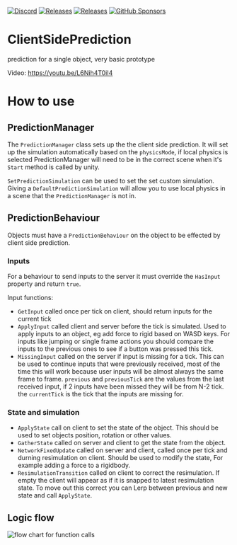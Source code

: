 [![Discord](https://img.shields.io/discord/809535064551456888.svg)](https://discordapp.com/invite/DTBPBYvexy)
[![Releases](https://img.shields.io/github/release/James-Frowen/ClientSidePrediction.svg?sort=semver)](https://github.com/James-Frowen/ClientSidePrediction/releases/latest)
[![Releases](https://img.shields.io/github/release/James-Frowen/ClientSidePrediction.svg?include_prereleases&sort=semver)](https://github.com/James-Frowen/ClientSidePrediction/releases?q=mirror&expanded=true)
[![GitHub Sponsors](https://img.shields.io/github/sponsors/James-Frowen)](https://github.com/sponsors/James-Frowen)


# ClientSidePrediction

prediction for a single object, very basic prototype

Video: https://youtu.be/L6Nih4T0iI4

# How to use

## PredictionManager 

The `PredictionManager` class sets up the the client side prediction. It will set up the simulation automatically based on the `physicsMode`, if local physics is selected PredictionManager will need to be in the correct scene when it's `Start` method is called by unity.

`SetPredictionSimulation` can be used to set the set custom simulation. Giving a `DefaultPredictionSimulation` will allow you to use local physics in a scene that the `PredictionManager` is not in.

## PredictionBehaviour

Objects must have a `PredictionBehaviour` on the object to be effected by client side prediction.

### Inputs 

For a behaviour to send inputs to the server it must override the `HasInput` property and return `true`.

Input functions:
- `GetInput` called once per tick on client, should return inputs for the current tick
- `ApplyInput` called client and server before the tick is simulated. Used to apply inputs to an object, eg add force to rigid based on WASD keys. For inputs like jumping or single frame actions you should compare the inputs to the previous ones to see if a button was pressed this tick.
- `MissingInput` called on the server if input is missing for a tick. This can be used to continue inputs that were previously received, most of the time this will work because user inputs will be almost always the same frame to frame. `previous` and `previousTick` are the values from the last received input, if 2 inputs have been missed they will be from N-2 tick. the `currentTick` is the tick that the inputs are missing for.


### State and simulation

- `ApplyState` call on client to set the state of the object. This should be used to set objects position, rotation or other values.
- `GatherState` called on server and client to get the state from the object.
- `NetworkFixedUpdate` called on server and client, called once per tick and durning resimulation on client. Should be used to modify the state, For example adding a force to a rigidbody.
- `ResimulationTransition` called on client to correct the resimulation. If empty the client will appear as if it is snapped to latest resimulation state. To move out this correct you can Lerp between previous and new state and call `ApplyState`.

## Logic flow
![flow chart for function calls](./CSP_FlowChart.png)
